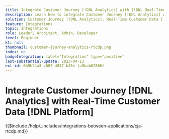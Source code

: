 ```yaml
---
title: Integrate Customer Journey [!DNL Analytics] with [!DNL Real-Time Customer Data Platform]
description: Learn how to integrate Customer Journey [!DNL Analytics] with [!DNL Real-Time Customer Data Platform].
solution: Customer Journey [!DNL Analytics], Real-Time Customer Data [!DNL Platform]
feature: Integrations
topic: Integrations
role: Leader, Architect, Admin, Developer
level: Beginner
kt: null
thumbnail: customer-journey-analytics-rtcdp.png
index: no
badgeIntegration: label="Integration" type="positive"
last-substantial-update: 2023-04-13
exl-id: 0b9b24a3-c607-4847-b35e-fa9bab67866f
---
```

# Integrate Customer Journey [!DNL Analytics] with Real-Time Customer Data [!DNL Platform]

{{$include /help/_includes/integrations-between-applications/cja-rtcdp.md}}
